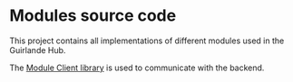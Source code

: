 # Modules source code

This project contains all implementations of different modules used in the Guirlande Hub.

The [Module Client library](https://github.com/la-guirlande/module-client) is used to communicate with the backend.
